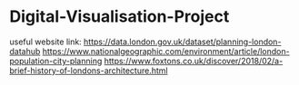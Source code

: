 # Digital-Visualisation-Project
useful website link:
https://data.london.gov.uk/dataset/planning-london-datahub
https://www.nationalgeographic.com/environment/article/london-population-city-planning
https://www.foxtons.co.uk/discover/2018/02/a-brief-history-of-londons-architecture.html
